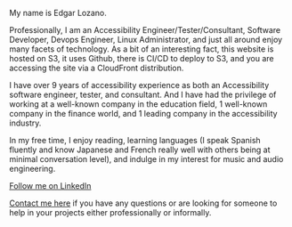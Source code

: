 <!--
.. title: Welcome
.. slug: index
.. date: 2021-07-01 20:04:36 UTC-05:00
.. tags: Edgar, Programmer, Tester, Accessibility, Screen Reader, Computer, Technology, Python, HTML, NVDA, Software Engineer
.. category: Pages
.. link: 
.. description: Edgar's welcome page.
.. type: text
-->

My name is Edgar Lozano.

Professionally, I am an Accessibility Engineer/Tester/Consultant, Software Developer, Devops Engineer, Linux Administrator, and just all around enjoy many facets of technology. As a bit of an interesting fact, this website is hosted on S3, it uses Github, there is CI/CD to deploy to S3, and you are accessing the site via a CloudFront distribution.

I have over 9 years of accessibility experience as both an Accessibility software engineer, tester, and consultant. And I have had the privilege of working at a well-known company in the education field, 1 well-known company in the finance world, and 1 leading company in the accessibility industry.

In my free time, I enjoy reading, learning languages (I speak Spanish fluently and know Japanese and French really well with others being at minimal conversation level), and indulge in my interest for music and audio engineering.

[Follow me on LinkedIn](https://www.linkedin.com/in/edgar-lozano-cpacc-22212794/)

[Contact me here](https://docs.google.com/forms/d/e/1FAIpQLScwbXzHwyA1ArQ79_ZvB3MNqzykbvajRP5_0VxSHOHJw5o6KQ/viewform?usp=sf_link) if you have any questions or are looking for someone to help in your projects either professionally or informally.
